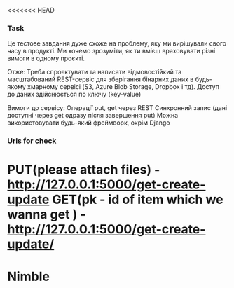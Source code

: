 <<<<<<< HEAD
### Task
Це тестове завдання дуже схоже на проблему, яку ми вирішували свого часу в продукті.
Ми хочемо зрозуміти, як ти вмієш враховувати різні вимоги в одному проєкті.

Отже:
Треба спроєктувати та написати відмовостійкий та масштабований REST-сервіс для зберігання бінарних даних в будь-якому хмарному сервісі (S3, Azure Blob Storage, Dropbox і тд). Доступ до даних здійснюється по ключу (key-value)

Вимоги до сервісу:
Операції put, get через REST
Синхронний запис (дані доступні через get одразу після завершення put)
Можна використовувати будь-який фреймворк, окрім Django

### Urls for check
PUT(please attach files) - http://127.0.0.1:5000/get-create-update
GET(pk - id of item which we wanna get ) - http://127.0.0.1:5000/get-create-update/<pk>
=======
# Nimble
